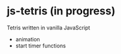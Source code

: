 # js-tetris (in progress)
Tetris written in vanilla JavaScript

- animation
- start timer functions
